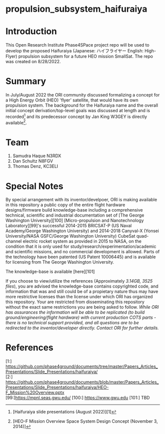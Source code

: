 # propulsion_subsystem_haifuraiya
# Introduction

This Open Research Institute Phase4SPace project repo will be used to develop the proposed Haifuraiya (Japanese:  ハイフライヤー English: High-Flyer) propulsion subsystem for a future HEO mission SmallSat. The repo was created on 8/28/2022.

# Summary

In July/August 2022 the ORI community discussed formalizing a concept for a High Energy Orbit (HEO) 'flyer' satellite, that would have its own propulsion system. The background for the Haifuraiya name and the overall initial concept derivation/top-level goals was discussed at length and is recorded[^1] and its predecessor concept by Jan King W3GEY is directly available[^2]. 

# Team

1. Samudra Haque N3RDX
2. Dan Schultz N8FGV
3. Thomas Denz, KC3ELI

# Special Notes

By special arrangement with its inventor/develpoer, ORI is making available in this repository a public copy of the entire flight hardware designs/firmware build knowledge-base including a comprehensive technical, scientific and industrial documentation set of [The George Washington University][100] [Micro-propulsion and Nanotechnology Laboratory][99]'s successful 2014-2015 BRICSAT-P (US Naval Academy/George Washington University) and 2014-2018 Canyval-X (Yonsei University/NASA GSFC/George Washington University) CubeSat quad-channel electric rocket system as provided in 2015 to NASA, on the condition that it is only used for study/research/experimentation/academic and scientific missions, and no commercial development is allowed. Parts of the technology have been patented (US Patent 10006445) and is available for licensing from The George Washington University. 

The knowledge-base is available [here][101]

If you choose to view/utilize the references (Approximately *3.14GB, 3525 files*), you are advised the knowledge-base contains copyrighted code, and information that was and still could be of a propietary nature thus may have more restrictive licenses than the license under which ORI has organized this repository. Your are restricted from disseminating this repository without the exact same restrictions you are being asked to follow. *While ORI has assurances the information will be able to be replicated (to build ground/engineering/flight hardware) with current production COTS parts -  there is no technical support provided, and all questions are to be redirected to the inventor/developer directly. Contact ORI for further details.* 

# References

[^1]: [Haifuraiya slide presentations (August 2022)][1]
[^2]: [HEO-F Mission Overview Space System Design Concept (November 3, 2014)]


[1:] https://github.com/phase4ground/documents/tree/master/Papers_Articles_Presentations/Slide_Presentations/haifuraiya/   
[2:] https://github.com/phase4ground/documents/blob/master/Papers_Articles_Presentations/Slide_Presentations/haifuraiya/HEO-F_Mission%20Overview.pptx  
[99:]https://mpnl.seas.gwu.edu/
[100:] https://www.gwu.edu
[101:] TBD




